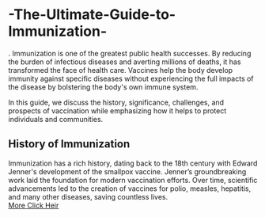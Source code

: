 # -The-Ultimate-Guide-to-Immunization-
. 
Immunization is one of the greatest public health successes. By reducing the burden of infectious diseases and averting millions of deaths, it has transformed the face of health care. Vaccines help the body develop immunity against specific diseases without experiencing the full impacts of the disease by bolstering the body's own immune system.  

In this guide, we discuss the history, significance, challenges, and prospects of vaccination while emphasizing how it helps to protect individuals and communities.  

## History of Immunization  
Immunization has a rich history, dating back to the 18th century with Edward Jenner's development of the smallpox vaccine. Jenner’s groundbreaking work laid the foundation for modern vaccination efforts. Over time, scientific advancements led to the creation of vaccines for polio, measles, hepatitis, and many other diseases, saving countless lives.  
[More Click Heir](https://onlinekum4u.blogspot.com/)
